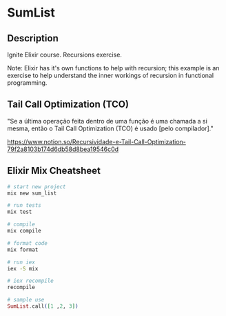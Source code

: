 # SumList

## Description

Ignite Elixir course. Recursions exercise.

Note: Elixir has it's own functions to help with recursion; this example is an exercise to help understand the inner workings of recursion in functional programming.

## Tail Call Optimization (TCO)

"Se a última operação feita dentro de uma função é uma chamada a si mesma, então o Tail Call Optimization (TCO) é usado [pelo compilador]."

<https://www.notion.so/Recursividade-e-Tail-Call-Optimization-79f2a8103b174d6db58d8bea19546c0d>

## Elixir Mix Cheatsheet

```sh
# start new project
mix new sum_list

# run tests
mix test

# compile
mix compile

# format code
mix format

# run iex
iex -S mix
```

```elixir
# iex recompile
recompile

# sample use
SumList.call([1 ,2, 3])
```
